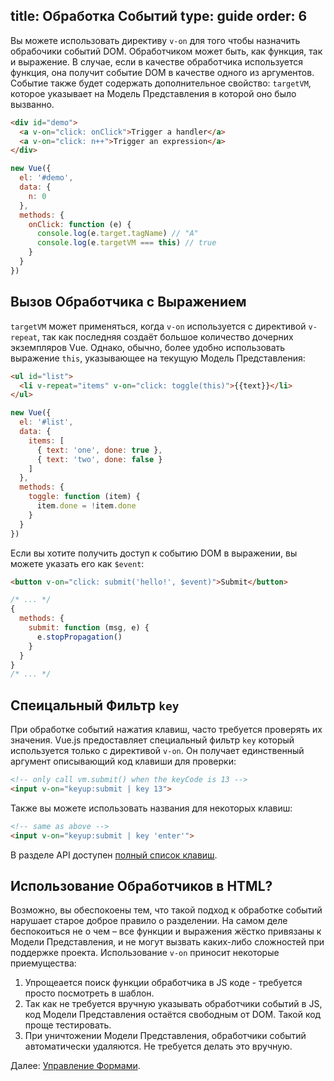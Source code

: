 title: Обработка Событий
type: guide
order: 6
---

Вы можете использовать директиву `v-on` для того чтобы назначить обрабочики событий DOM. Обработчиком может быть, как функция, так и выражение. В случае, если в качестве обработчика используется функция, она получит событие DOM в качестве одного из аргументов. Событие также будет содержать дополнительное свойство: `targetVM`, которое указывает на Модель Представления в которой оно было вызванно.

``` html
<div id="demo">
  <a v-on="click: onClick">Trigger a handler</a>
  <a v-on="click: n++">Trigger an expression</a>
</div>
```

``` js
new Vue({
  el: '#demo',
  data: {
    n: 0
  },
  methods: {
    onClick: function (e) {
      console.log(e.target.tagName) // "A"
      console.log(e.targetVM === this) // true
    }
  }
})
```

## Вызов Обработчика с Выражением

`targetVM` может применяться, когда `v-on` используется с директивой `v-repeat`, так как последняя создаёт большое количество дочерних экземпляров Vue. Однако, обычно, более удобно использовать выражение `this`, указывающее на текущую Модель Представления:

``` html
<ul id="list">
  <li v-repeat="items" v-on="click: toggle(this)">{{text}}</li>
</ul>
```

``` js
new Vue({
  el: '#list',
  data: {
    items: [
      { text: 'one', done: true },
      { text: 'two', done: false }
    ]
  },
  methods: {
    toggle: function (item) {
      item.done = !item.done
    }
  }
})
```

Если вы хотите получить доступ к событию DOM в выражении, вы можете указать его как `$event`:

``` html
<button v-on="click: submit('hello!', $event)">Submit</button>
```

``` js
/* ... */
{
  methods: {
    submit: function (msg, e) {
      e.stopPropagation()
    }
  }
}
/* ... */
```

## Спеицальный Фильтр `key`

При обработке событий нажатия клавиш, часто требуется проверять их значения. Vue.js предоставляет специальный фильтр `key` который используется только с директивой `v-on`. Он получает единственный аргумент описывающий код клавиши для проверки:

``` html
<!-- only call vm.submit() when the keyCode is 13 -->
<input v-on="keyup:submit | key 13">
```

Также вы можете использовать названия для некоторых клавиш:

``` html
<!-- same as above -->
<input v-on="keyup:submit | key 'enter'">
```

В разделе API доступен [полный список клавиш](/api/filters.html#key).

## Использование Обработчиков в HTML?

Возможно, вы обеспокоены тем, что такой подход к обработке событий нарушает старое доброе правило о разделении. На самом деле беспокоиться не о чем – все функции и выражения жёстко привязаны к Модели Представления, и не могут вызвать каких-либо сложностей при поддержке проекта. Использование `v-on` приносит некоторые приемущества:

1. Упрощеается поиск функции обработчика в JS коде - требуется просто посмотреть в шаблон.
2. Так как не требуется вручную указывать обработчики событий в JS, код Модели Представления остаётся свободным от DOM. Такой код проще тестировать.
3. При уничтожении Модели Представления, обработчики событий автоматически удаляются. Не требуется делать это вручную.

Далее: [Управление Формами](/guide/forms.html).
